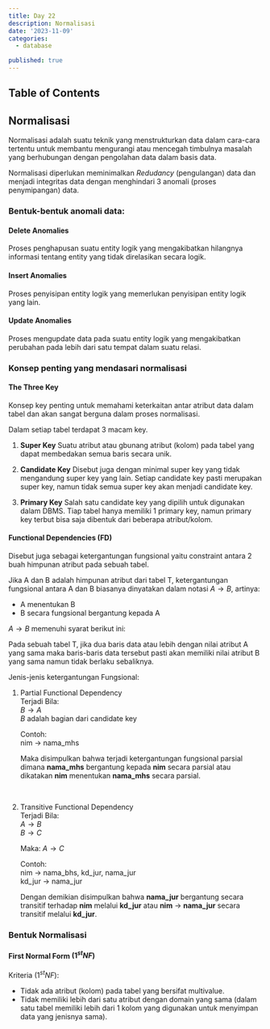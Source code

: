 ```yaml
---
title: Day 22
description: Normalisasi
date: '2023-11-09'
categories:
  - database

published: true
---
```


## Table of Contents

## Normalisasi

Normalisasi adalah suatu teknik yang menstrukturkan data dalam cara-cara tertentu untuk membantu mengurangi atau mencegah timbulnya masalah yang berhubungan dengan pengolahan data dalam basis data.

Normalisasi diperlukan meminimalkan _Redudancy_ (pengulangan) data dan menjadi integritas data dengan menghindari 3 anomali (proses penymipangan) data.

### Bentuk-bentuk anomali data:

#### Delete Anomalies

Proses penghapusan suatu entity logik yang mengakibatkan hilangnya informasi tentang entity yang tidak direlasikan secara logik.

#### Insert Anomalies

Proses penyisipan entity logik yang memerlukan penyisipan entity logik yang lain.

#### Update Anomalies

Proses mengupdate data pada suatu entity logik yang mengakibatkan perubahan pada lebih dari satu tempat dalam suatu relasi.

### Konsep penting yang mendasari normalisasi

#### The Three Key

Konsep key penting untuk memahami keterkaitan antar atribut data dalam tabel dan akan sangat berguna dalam proses normalisasi.

Dalam setiap tabel terdapat 3 macam key.

1. **Super Key**
   Suatu atribut atau gbunang atribut (kolom) pada tabel yang dapat membedakan semua baris secara unik.

2. **Candidate Key**
   Disebut juga dengan minimal super key yang tidak mengandung super key yang lain. Setiap candidate key pasti merupakan super key, namun tidak semua super key akan menjadi candidate key.

3. **Primary Key**
   Salah satu candidate key yang dipilih untuk digunakan dalam DBMS. Tiap tabel hanya memiliki 1 primary key, namun primary key terbut bisa saja dibentuk dari beberapa atribut/kolom.

#### Functional Dependencies (FD)

Disebut juga sebagai ketergantungan fungsional yaitu constraint antara 2 buah himpunan atribut pada sebuah tabel.

Jika A dan B adalah himpunan atribut dari tabel T, ketergantungan fungsional antara A dan B biasanya dinyatakan dalam notasi $A \to B$, artinya:

- A menentukan B
- B secara fungsional bergantung kepada A

$A \to B$ memenuhi syarat berikut ini:

Pada sebuah tabel T, jika dua baris data atau lebih dengan nilai atribut A yang sama maka baris-baris data tersebut pasti akan memiliki nilai atribut B yang sama namun tidak berlaku sebaliknya.

Jenis-jenis ketergantungan Fungsional:

1. Partial Functional Dependency  
   Terjadi Bila:  
   $B \to A$  
   $B$ adalah bagian dari candidate key

   Contoh:  
   nim $\to$ nama_mhs

   Maka disimpulkan bahwa terjadi ketergantungan fungsional parsial dimana **nama_mhs** bergantung kepada **nim** secara parsial atau dikatakan **nim** menentukan **nama_mhs** secara parsial.

<br />

2. Transitive Functional Dependency  
   Terjadi Bila:  
   $A \to B$  
   $B \to C$

   Maka: $A \to C$

   Contoh:  
   nim $\to$ nama_bhs, kd_jur, nama_jur  
   kd_jur $\to$ nama_jur

   Dengan demikian disimpulkan bahwa **nama_jur** bergantung secara transitif terhadap **nim** melalui **kd_jur** atau **nim** $\to$ **nama_jur** secara transitif melalui **kd_jur**.

### Bentuk Normalisasi

#### First Normal Form $(1^{st} NF)$

Kriteria $(1^{st} NF)$:

- Tidak ada atribut (kolom) pada tabel yang bersifat multivalue.
- Tidak memiliki lebih dari satu atribut dengan domain yang sama (dalam satu tabel memiliki lebih dari 1 kolom yang digunakan untuk menyimpan data yang jenisnya sama).
